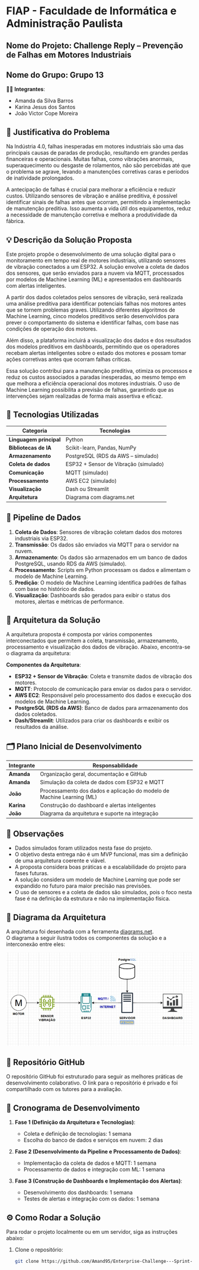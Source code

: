 # FIAP - Faculdade de Informática e Administração Paulista

## Nome do Projeto: Challenge Reply – Prevenção de Falhas em Motores Industriais

## Nome do Grupo: Grupo 13

👨‍🎓 **Integrantes**:
- Amanda da Silva Barros
- Karina Jesus dos Santos
- João Victor Cope Moreira

## 🧠 Justificativa do Problema
Na Indústria 4.0, falhas inesperadas em motores industriais são uma das principais causas de paradas de produção, resultando em grandes perdas financeiras e operacionais. Muitas falhas, como vibrações anormais, superaquecimento ou desgaste de rolamentos, não são percebidas até que o problema se agrave, levando a manutenções corretivas caras e períodos de inatividade prolongados.

A antecipação de falhas é crucial para melhorar a eficiência e reduzir custos. Utilizando sensores de vibração e análise preditiva, é possível identificar sinais de falhas antes que ocorram, permitindo a implementação de manutenção preditiva. Isso aumenta a vida útil dos equipamentos, reduz a necessidade de manutenção corretiva e melhora a produtividade da fábrica.

## 💡 Descrição da Solução Proposta

Este projeto propõe o desenvolvimento de uma solução digital para o monitoramento em tempo real de motores industriais, utilizando sensores de vibração conectados a um ESP32. A solução envolve a coleta de dados dos sensores, que serão enviados para a nuvem via MQTT, processados por modelos de Machine Learning (ML) e apresentados em dashboards com alertas inteligentes.

A partir dos dados coletados pelos sensores de vibração, será realizada uma análise preditiva para identificar potenciais falhas nos motores antes que se tornem problemas graves. Utilizando diferentes algoritmos de Machine Learning, cinco modelos preditivos serão desenvolvidos para prever o comportamento do sistema e identificar falhas, com base nas condições de operação dos motores.

Além disso, a plataforma incluirá a visualização dos dados e dos resultados dos modelos preditivos em dashboards, permitindo que os operadores recebam alertas inteligentes sobre o estado dos motores e possam tomar ações corretivas antes que ocorram falhas críticas.

Essa solução contribui para a manutenção preditiva, otimiza os processos e reduz os custos associados a paradas inesperadas, ao mesmo tempo em que melhora a eficiência operacional dos motores industriais. O uso de Machine Learning possibilita a previsão de falhas, garantindo que as intervenções sejam realizadas de forma mais assertiva e eficaz.

## 🧰 Tecnologias Utilizadas

| **Categoria**        | **Tecnologias**                                                   |
|----------------------|--------------------------------------------------------------------|
| **Linguagem principal** | Python                                                           |
| **Bibliotecas de IA**   | Scikit-learn, Pandas, NumPy                                      |
| **Armazenamento**       | PostgreSQL (RDS da AWS – simulado)                                |
| **Coleta de dados**    | ESP32 + Sensor de Vibração (simulado)                             |
| **Comunicação**        | MQTT (simulado)                                                   |
| **Processamento**      | AWS EC2 (simulado)                                                |
| **Visualização**       | Dash ou Streamlit                                                 |
| **Arquitetura**        | Diagrama com diagrams.net                                          |

## 🔄 Pipeline de Dados
1. **Coleta de Dados**: Sensores de vibração coletam dados dos motores industriais via ESP32.
2. **Transmissão**: Os dados são enviados via MQTT para o servidor na nuvem.
3. **Armazenamento**: Os dados são armazenados em um banco de dados PostgreSQL, usando RDS da AWS (simulado).
4. **Processamento**: Scripts em Python processam os dados e alimentam o modelo de Machine Learning.
5. **Predição**: O modelo de Machine Learning identifica padrões de falhas com base no histórico de dados.
6. **Visualização**: Dashboards são gerados para exibir o status dos motores, alertas e métricas de performance.

## 🧱 Arquitetura da Solução
A arquitetura proposta é composta por vários componentes interconectados que permitem a coleta, transmissão, armazenamento, processamento e visualização dos dados de vibração. Abaixo, encontra-se o diagrama da arquitetura:

**Componentes da Arquitetura**:
- **ESP32 + Sensor de Vibração**: Coleta e transmite dados de vibração dos motores.
- **MQTT**: Protocolo de comunicação para enviar os dados para o servidor.
- **AWS EC2**: Responsável pelo processamento dos dados e execução dos modelos de Machine Learning.
- **PostgreSQL (RDS da AWS)**: Banco de dados para armazenamento dos dados coletados.
- **Dash/Streamlit**: Utilizados para criar os dashboards e exibir os resultados da análise.

## 🗂️ Plano Inicial de Desenvolvimento

| **Integrante**    | **Responsabilidade**                                                      |
|-------------------|---------------------------------------------------------------------------|
| **Amanda**        | Organização geral, documentação e GitHub                                 |
| **Amanda**        | Simulação da coleta de dados com ESP32 e MQTT                             |
| **João**          | Processamento dos dados e aplicação do modelo de Machine Learning (ML)     |
| **Karina**        | Construção do dashboard e alertas inteligentes                            |
| **João**          | Diagrama da arquitetura e suporte na integração                           |

## 📌 Observações
- Dados simulados foram utilizados nesta fase do projeto.
- O objetivo desta entrega não é um MVP funcional, mas sim a definição de uma arquitetura coerente e viável.
- A proposta considera boas práticas e a escalabilidade do projeto para fases futuras.
- A solução considera um modelo de Machine Learning que pode ser expandido no futuro para maior precisão nas previsões.
- O uso de sensores e a coleta de dados são simulados, pois o foco nesta fase é na definição da estrutura e não na implementação física.

## 📎 Diagrama da Arquitetura

A arquitetura foi desenhada com a ferramenta [diagrams.net](https://app.diagrams.net/).  
O diagrama a seguir ilustra todos os componentes da solução e a interconexão entre eles:

![Diagrama da Arquitetura](https://github.com/Amand95/Enterprise-Challenge---Sprint-1-/raw/main/diagrama_arquitetura.png)

## 🔗 Repositório GitHub
O repositório GitHub foi estruturado para seguir as melhores práticas de desenvolvimento colaborativo. O link para o repositório é privado e foi compartilhado com os tutores para a avaliação.

## 📅 Cronograma de Desenvolvimento

1. **Fase 1 (Definição da Arquitetura e Tecnologias)**:
   - Coleta e definição de tecnologias: 1 semana
   - Escolha do banco de dados e serviços em nuvem: 2 dias

2. **Fase 2 (Desenvolvimento da Pipeline e Processamento de Dados)**:
   - Implementação da coleta de dados e MQTT: 1 semana
   - Processamento de dados e integração com ML: 1 semana

3. **Fase 3 (Construção de Dashboards e Implementação dos Alertas)**:
   - Desenvolvimento dos dashboards: 1 semana
   - Testes de alertas e integração com os dados: 1 semana

## ⚙️ Como Rodar a Solução
Para rodar o projeto localmente ou em um servidor, siga as instruções abaixo:

1. Clone o repositório:
   ```bash
   git clone https://github.com/Amand95/Enterprise-Challenge---Sprint-1-.git



